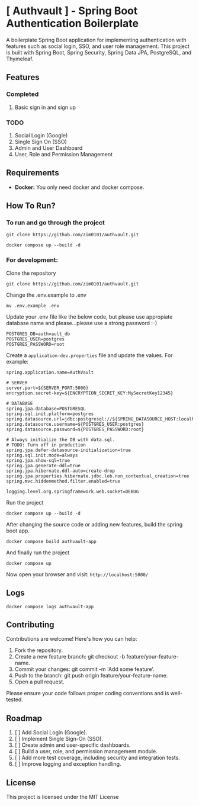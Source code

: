 # [ Authvault ] - Spring Boot Authentication Boilerplate

A boilerplate Spring Boot application for implementing authentication with features such as social login, SSO, and user role management. 
This project is built with Spring Boot, Spring Security, Spring Data JPA, PostgreSQL, and Thymeleaf.


## Features
### Completed
1. Basic sign in and sign up

### TODO
1. Social Login (Google)
2. Single Sign On (SSO)
3. Admin and User Dashboard
4. User, Role and Permission Management

## Requirements
- **Docker:** You only need docker and docker compose.

## How To Run?

### To run and go through the project
```shell
git clone https://github.com/zim0101/authvault.git
```
```shell
docker compose up --build -d
```

### For development:

Clone the repository
```shell
git clone https://github.com/zim0101/authvault.git
```

Change the .env.example to .env
```shell
mv .env.example .env
```

Update your .env file like the below code, but please use appropiate database name and please...please use a strong 
password :-) 
```
POSTGRES_DB=authvault_db
POSTGRES_USER=postgres
POSTGRES_PASSWORD=root
```
Create a ```application-dev.properties``` file and update the values. For example:

```
spring.application.name=AuthVault

# SERVER
server.port=${SERVER_PORT:5000}
encryption.secret-key=${ENCRYPTION_SECRET_KEY:MySecretKey12345}

# DATABASE
spring.jpa.database=POSTGRESQL
spring.sql.init.platform=postgres
spring.datasource.url=jdbc:postgresql://${SPRING_DATASOURCE_HOST:localhost}:${SPRING_DATASOURCE_PORT:5432}/${POSTGRES_DB:authvault_db}
spring.datasource.username=${POSTGRES_USER:postgres}
spring.datasource.password=${POSTGRES_PASSWORD:root}

# Always initialize the DB with data.sql.
# TODO: Turn off in production
spring.jpa.defer-datasource-initialization=true
spring.sql.init.mode=always
spring.jpa.show-sql=true
spring.jpa.generate-ddl=true
spring.jpa.hibernate.ddl-auto=create-drop
spring.jpa.properties.hibernate.jdbc.lob.non_contextual_creation=true
spring.mvc.hiddenmethod.filter.enabled=true

logging.level.org.springframework.web.socket=DEBUG

```

Run the project
```shell
docker compose up --build -d
```

After changing the source code or adding new features, build the spring boot app.
```shell
docker compose build authvault-app
```

And finally run the project
```shell
docker compose up
```

Now open your browser and visit: ```http://localhost:5000/```

## Logs
```shell
docker compose logs authvault-app
```

## Contributing
Contributions are welcome! Here's how you can help:

1. Fork the repository.
2. Create a new feature branch: git checkout -b feature/your-feature-name.
3. Commit your changes: git commit -m 'Add some feature'.
4. Push to the branch: git push origin feature/your-feature-name.
5. Open a pull request.

Please ensure your code follows proper coding conventions and is well-tested.

## Roadmap
1. [ ] Add Social Login (Google).
2. [ ] Implement Single Sign-On (SSO).
3. [ ] Create admin and user-specific dashboards.
4. [ ] Build a user, role, and permission management module.
5. [ ] Add more test coverage, including security and integration tests.
6. [ ] Improve logging and exception handling.

## License
This project is licensed under the MIT License
